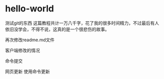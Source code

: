# hello-world
测试git的东西
这篇教程共计一万八千字，花了我的很多时间精力，不过最后有人依旧没学会，不得不说，这真的是一个很悲伤的故事。


再次修改readme.md文件


客户端修改的情况    

命令提交


网页更新   使用命令更新
